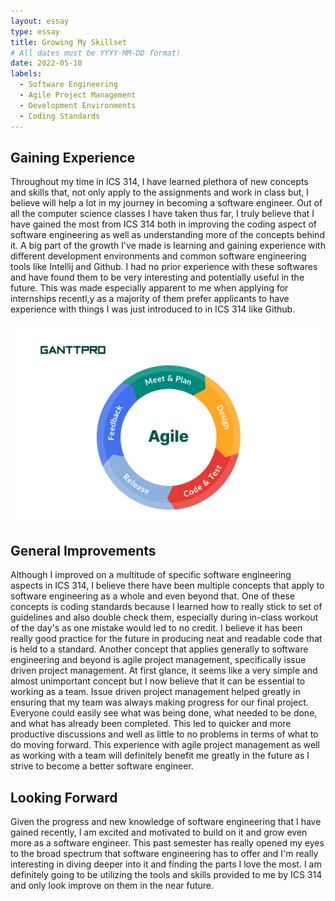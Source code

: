```yaml
---
layout: essay
type: essay
title: Growing My Skillset
# All dates must be YYYY-MM-DD format!
date: 2022-05-10
labels:
  - Software Engineering
  - Agile Project Management
  - Development Environments
  - Coding Standards
---
```


## Gaining Experience

Throughout my time in ICS 314, I have learned plethora of new concepts and skills that, not only apply to the assignments and work in class but, I believe will help a lot in my journey in becoming a software engineer. Out of all the computer science classes I have taken thus far, I truly believe that I have gained the most from ICS 314 both in improving the coding aspect of software engineering as well as understanding more of the concepts behind it. A big part of the growth I've made is learning and gaining experience with different development environments and common software engineering tools like Intellij and Github. I had no prior experience with these softwares and have found them to be very interesting and potentially useful in the future. This was made especially apparent to me when applying for internships recentl,y as a majority of them prefer applicants to have experience with things I was just introduced to in ICS 314 like Github.

<img class="ui medium right floated image" src="../images/agile.PNG">

## General Improvements

Although I improved on a multitude of specific software engineering aspects in ICS 314, I believe there have been multiple concepts that apply to software engineering as a whole and even beyond that. One of these concepts is coding standards because I learned how to really stick to set of guidelines and also double check them, especially during in-class workout of the day's as one mistake would led to no credit. I believe it has been really good practice for the future in producing neat and readable code that is held to a standard. Another concept that applies generally to software engineering and beyond is agile project management, specifically issue driven project management. At first glance, it seems like a very simple and almost unimportant concept but I now believe that it can be essential to working as a team. Issue driven project management helped greatly in ensuring that my team was always making progress for our final project. Everyone could easily see what was being done, what needed to be done, and what has already been completed. This led to quicker and more productive discussions and well as little to no problems in terms of what to do moving forward. This experience with agile project management as well as working with a team will definitely benefit me greatly in the future as I strive to become a better software engineer.

## Looking Forward

Given the progress and new knowledge of software engineering that I have gained recently, I am excited and motivated to build on it and grow even more as a software engineer. This past semester has really opened my eyes to the broad spectrum that software engineering has to offer and I'm really interesting in diving deeper into it and finding the parts I love the most. I am definitely going to be utilizing the tools and skills provided to me by ICS 314 and only look improve on them in the near future. 
